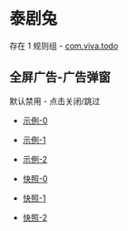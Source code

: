 # 泰剧兔

存在 1 规则组 - [com.viva.todo](/src/apps/com.viva.todo.ts)

## 全屏广告-广告弹窗

默认禁用 - 点击关闭/跳过

- [示例-0](https://m.gkd.li/57941037/e4490664-3a73-473f-9f4e-79da3cb53a68)
- [示例-1](https://m.gkd.li/57941037/7802b75c-f75a-4375-9f10-26b822ccc4f1)
- [示例-2](https://m.gkd.li/57941037/541565b5-6f3e-412d-ad1c-731bab1ee2e8)

- [快照-0](https://i.gkd.li/i/14370321)
- [快照-1](https://i.gkd.li/i/14370332)
- [快照-2](https://i.gkd.li/i/14406445)
